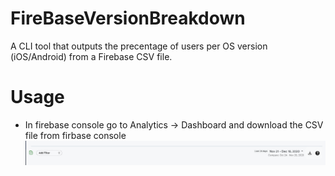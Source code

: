 # FireBaseVersionBreakdown

A CLI tool that outputs the precentage of users per OS version (iOS/Android) from a Firebase CSV file.


# Usage
* In firebase console go to Analytics -> Dashboard and download the CSV file from firbase console
![GitHub Logo](/Firebase.png)


